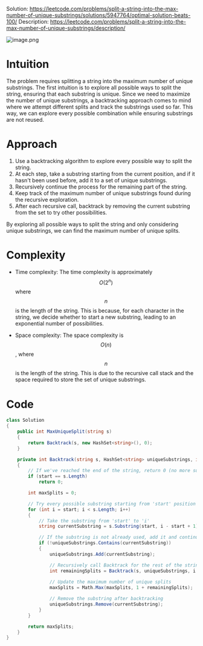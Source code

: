 Solution: https://leetcode.com/problems/split-a-string-into-the-max-number-of-unique-substrings/solutions/5947764/optimal-solution-beats-100/
Description: https://leetcode.com/problems/split-a-string-into-the-max-number-of-unique-substrings/description/


![image.png](https://assets.leetcode.com/users/images/1730007c-fead-47df-9273-a5aab160b74f_1729522243.4601429.png)

# Intuition
The problem requires splitting a string into the maximum number of unique substrings. The first intuition is to explore all possible ways to split the string, ensuring that each substring is unique. Since we need to maximize the number of unique substrings, a backtracking approach comes to mind where we attempt different splits and track the substrings used so far. This way, we can explore every possible combination while ensuring substrings are not reused.

# Approach
1. Use a backtracking algorithm to explore every possible way to split the string.
2. At each step, take a substring starting from the current position, and if it hasn't been used before, add it to a set of unique substrings.
3. Recursively continue the process for the remaining part of the string.
4. Keep track of the maximum number of unique substrings found during the recursive exploration.
5. After each recursive call, backtrack by removing the current substring from the set to try other possibilities.

By exploring all possible ways to split the string and only considering unique substrings, we can find the maximum number of unique splits.

# Complexity
- Time complexity:
  The time complexity is approximately $$O(2^n)$$ where $$n$$ is the length of the string. This is because, for each character in the string, we decide whether to start a new substring, leading to an exponential number of possibilities.

- Space complexity:
  The space complexity is $$O(n)$$, where $$n$$ is the length of the string. This is due to the recursive call stack and the space required to store the set of unique substrings.


# Code
```csharp []
class Solution
{
    public int MaxUniqueSplit(string s)
    {
        return Backtrack(s, new HashSet<string>(), 0);
    }

    private int Backtrack(string s, HashSet<string> uniqueSubstrings, int start)
    {
        // If we've reached the end of the string, return 0 (no more substrings to split)
        if (start == s.Length)
            return 0;

        int maxSplits = 0;

        // Try every possible substring starting from 'start' position
        for (int i = start; i < s.Length; i++)
        {
            // Take the substring from 'start' to 'i'
            string currentSubstring = s.Substring(start, i - start + 1);

            // If the substring is not already used, add it and continue to backtrack
            if (!uniqueSubstrings.Contains(currentSubstring))
            {
                uniqueSubstrings.Add(currentSubstring);

                // Recursively call Backtrack for the rest of the string and count splits
                int remainingSplits = Backtrack(s, uniqueSubstrings, i + 1);
                
                // Update the maximum number of unique splits
                maxSplits = Math.Max(maxSplits, 1 + remainingSplits);

                // Remove the substring after backtracking
                uniqueSubstrings.Remove(currentSubstring);
            }
        }

        return maxSplits;
    }
}
```
